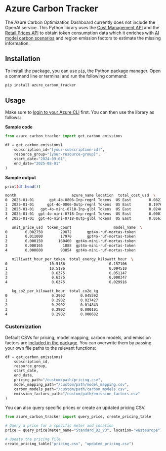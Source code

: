 # Azure Carbon Tracker
The Azure Carbon Optimization Dashboard currently does not include the OpenAI service. This Python library uses the [Cost Management API](https://learn.microsoft.com/en-us/rest/api/cost-management/) and the [Retail Prices API](https://learn.microsoft.com/en-us/rest/api/cost-management/retail-prices/azure-retail-prices) to obtain token consumption data which it enriches with [AI model carbon scenarios](https://github.com/borisruf/carbon-footprint-modeling-tool?tab=readme-ov-file#ai-model-inferences) and region emission factors to estimate the missing information.

## Installation

To install the package, you can use `pip`, the Python package manager. Open a command line or terminal and run the following command:

```bash
pip install azure_carbon_tracker
```

## Usage

Make sure to [login to your Azure CLI](https://learn.microsoft.com/en-us/cli/azure/authenticate-azure-cli?view=azure-cli-latest) first. You can then use the library as follows:

__Sample code__
```python
from azure_carbon_tracker import get_carbon_emissions

df = get_carbon_emissions(
    subscription_id="[your-subscription-id]",
    resource_group="[your-resource-group]",
    start_date="2024-09-01",
    end_date="2025-08-01"
)
```



__Sample output__
```bash
print(df.head())

month                         azure_name location  total_cost_usd  \
0  2025-01-01       gpt-4o-0806-Inp-regnl Tokens  US East        0.08215   
1  2025-01-01      gpt-4o-0806-Outp-regnl Tokens  US East        0.197672   
2  2025-01-01   gpt-4o-mini-0718-Inp-glbl Tokens  US East        0.024068 
3  2025-01-01  gpt-4o-mini-0718-Inp-regnl Tokens  US East        0.00018   
4  2025-01-01  gpt-4o-mini-0718-Outp-glbl Tokens  US East        0.056312   

   unit_price_usd  token_count                   model_name  \
0        0.002750        29872       gpt4o-ruf-mortas-token   
1        0.011000        17970       gpt4o-ruf-mortas-token   
2        0.000150       160460  gpt4o-mini-ruf-mortas-token   
3        0.000165         1088  gpt4o-mini-ruf-mortas-token   
4        0.000600        93854  gpt4o-mini-ruf-mortas-token   

   milliwatt_hour_per_token  total_energy_kilowatt_hour  \
0                   10.5186                    0.157106   
1                   10.5186                    0.094510   
2                    0.6375                    0.051147   
3                    0.6375                    0.000347   
4                    0.6375                    0.029916   

   kg_co2_per_kilowatt_hour  total_co2e_kg  
0                    0.2902       0.045592  
1                    0.2902       0.027427  
2                    0.2902       0.014843  
3                    0.2902       0.000101  
4                    0.2902       0.008682  
```

### Customization

Default CSVs for pricing, model mapping, carbon models, and emission factors are [included in the package](https://github.com/borisruf/azure-carbon-tracker/tree/main/azure_carbon_tracker/data). You can overwrite them by passing your own file paths to the relevant functions:

```python
df = get_carbon_emissions(
    subscription_id,
    resource_group,
    start_date,
    end_date,
    pricing_path="/custom/path/pricing.csv",
    model_mapping_path="/custom/path/model_mapping.csv",
    carbon_models_path="/custom/path/carbon_models.csv",
    emission_factors_path="/custom/path/emission_factors.csv"
)
```

You can also query specific prices or create an updated pricing CSV. 

```python
from azure_carbon_tracker import query_price, create_pricing_table

# Query a price for a specific meter and location
price = query_price(meter_name="Standard_D2_v3", location="westeurope")

# Update the pricing file
create_pricing_table("pricing.csv", "updated_pricing.csv")
```
